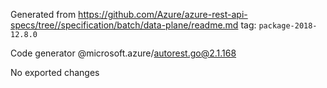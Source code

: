 Generated from https://github.com/Azure/azure-rest-api-specs/tree//specification/batch/data-plane/readme.md tag: `package-2018-12.8.0`

Code generator @microsoft.azure/autorest.go@2.1.168

No exported changes